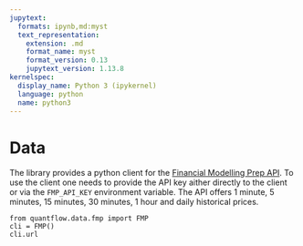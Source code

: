 ```yaml
---
jupytext:
  formats: ipynb,md:myst
  text_representation:
    extension: .md
    format_name: myst
    format_version: 0.13
    jupytext_version: 1.13.8
kernelspec:
  display_name: Python 3 (ipykernel)
  language: python
  name: python3
---
```


# Data

The library provides a python client for the [Financial Modelling Prep API](https://site.financialmodelingprep.com/developer/docs). To use the client one needs to provide the API key aither directly to the client or via the `FMP_API_KEY` environment variable. The API offers 1 minute, 5 minutes, 15 minutes, 30 minutes, 1 hour and daily historical prices.

```{code-cell} ipython3
from quantflow.data.fmp import FMP
cli = FMP()
cli.url
```

```{code-cell} ipython3

```
